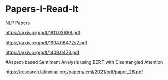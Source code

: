 # Papers-I-Read-It
NLP Papers 

https://arxiv.org/pdf/1911.03688.pdf



https://arxiv.org/pdf/1904.06472v2.pdf



https://arxiv.org/pdf/1409.0473.pdf

#Aspect-based Sentiment Analysis using BERT with Disentangled Attention

https://research.latinxinai.org/papers/icml/2021/pdf/paper_28.pdf
